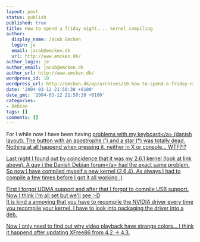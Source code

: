 ```yaml
---
layout: post
status: publish
published: true
title: How to spend a friday night.... kernel compiling
author:
  display_name: Jacob Emcken
  login: je
  email: jacob@emcken.dk
  url: http://www.emcken.dk/
author_login: je
author_email: jacob@emcken.dk
author_url: http://www.emcken.dk/
wordpress_id: 10
wordpress_url: http://emcken.dk/wp/archives/10-how-to-spend-a-friday-night-kernel-compiling.html
date: '2004-03-12 21:50:38 +0100'
date_gmt: '2004-03-12 21:50:38 +0100'
categories:
- Debian
tags: []
comments: []
---
```

<p>For I while now I have been having <a href="http:&#47;&#47;lkml.org&#47;lkml&#47;2004&#47;1&#47;11&#47;61">problems with my keyboard<&#47;a> (danish layout). The button with an apostrophe (') and a star (*) was totally dead. Nothing at all happend when pressing it, neither in X or console... WTF?!?</p>
<p>Last night I found out by coincidence that it was my 2.6.1 kernel (look at link above). A guy i the <a href="http:&#47;&#47;www.debianforum.dk&#47;">Danish Debian forum<&#47;a> had the exact same problem. So now I have compiled myself a new kernel (2.6.4). As always I had to compile a few times before I got it all working :)</p>
<p>First I forgot UDMA support and after that I forgot to compile USB support. Now I think I'm all set but we'll see :-D<br />
It is kind a annoying that you have to recompile the NVIDIA driver every time you recompile your kernel. I have to look into packaging the driver into a deb.</p>
<p>Now I only need to find out why video playback have strange colors... I think it happend after updating XFree86 from 4.2 -> 4.3.</p>

